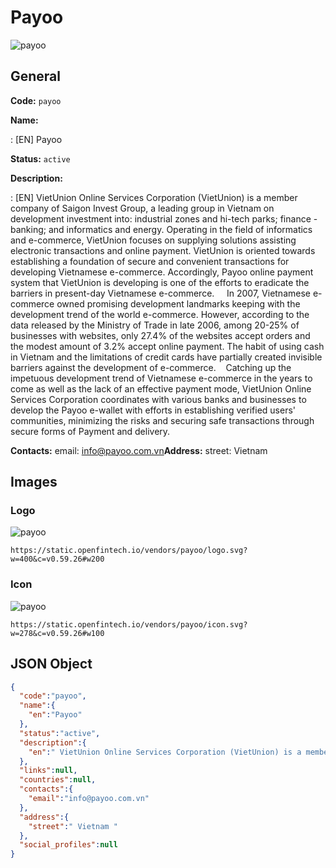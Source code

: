 
# Payoo 
![payoo](https://static.openfintech.io/vendors/payoo/logo.svg?w=400&c=v0.59.26#w200)  

## General 
 
**Code:** `payoo` 
 
**Name:** 
 
:	[EN] Payoo 
 
**Status:** `active` 
 
**Description:** 
 
: [EN]  VietUnion Online Services Corporation (VietUnion) is a member company of Saigon Invest Group, a leading group in Vietnam on development investment into: industrial zones and hi-tech parks; finance - banking; and informatics and energy. Operating in the field of informatics and e-commerce, VietUnion focuses on supplying solutions assisting electronic transactions and online payment. VietUnion is oriented towards establishing a foundation of secure and convenient transactions for developing Vietnamese e-commerce. Accordingly, Payoo online payment system that VietUnion is developing is one of the efforts to eradicate the barriers in present-day Vietnamese e-commerce.     In 2007, Vietnamese e-commerce owned promising development landmarks keeping with the development trend of the world e-commerce. However, according to the data released by the Ministry of Trade in late 2006, among 20-25% of businesses with websites, only 27.4% of the websites accept orders and the modest amount of 3.2% accept online payment. The habit of using cash in Vietnam and the limitations of credit cards have partially created invisible barriers against the development of e-commerce.    Catching up the impetuous development trend of Vietnamese e-commerce in the years to come as well as the lack of an effective payment mode, VietUnion Online Services Corporation coordinates with various banks and businesses to develop the Payoo e-wallet with efforts in establishing verified users' communities, minimizing the risks and securing safe transactions through secure forms of Payment and delivery.  
 
**Contacts:** 
email: info@payoo.com.vn**Address:** 
street:  Vietnam  

## Images 

### Logo 
 
![payoo](https://static.openfintech.io/vendors/payoo/logo.svg?w=400&c=v0.59.26#w200)  

```
https://static.openfintech.io/vendors/payoo/logo.svg?w=400&c=v0.59.26#w200
```  

### Icon 
 
![payoo](https://static.openfintech.io/vendors/payoo/icon.svg?w=278&c=v0.59.26#w100)  

```
https://static.openfintech.io/vendors/payoo/icon.svg?w=278&c=v0.59.26#w100
```  

## JSON Object 

```json
{
  "code":"payoo",
  "name":{
    "en":"Payoo"
  },
  "status":"active",
  "description":{
    "en":" VietUnion Online Services Corporation (VietUnion) is a member company of Saigon Invest Group, a leading group in Vietnam on development investment into: industrial zones and hi-tech parks; finance - banking; and informatics and energy. Operating in the field of informatics and e-commerce, VietUnion focuses on supplying solutions assisting electronic transactions and online payment. VietUnion is oriented towards establishing a foundation of secure and convenient transactions for developing Vietnamese e-commerce. Accordingly, Payoo online payment system that VietUnion is developing is one of the efforts to eradicate the barriers in present-day Vietnamese e-commerce.\u00a0\u00a0 \u00a0 In 2007, Vietnamese e-commerce owned promising development landmarks keeping with the development trend of the world e-commerce. However, according to the data released by the Ministry of Trade in late 2006, among 20-25% of businesses with websites, only 27.4% of the websites accept orders and the modest amount of 3.2% accept online payment. The habit of using cash in Vietnam and the limitations of credit cards have partially created invisible barriers against the development of e-commerce.\u00a0 \u00a0 Catching up the impetuous development trend of Vietnamese e-commerce in the years to come as well as the lack of an effective payment mode, VietUnion Online Services Corporation coordinates with various banks and businesses to develop the Payoo e-wallet with efforts in establishing verified users' communities, minimizing the risks and securing safe transactions through secure forms of Payment and delivery. "
  },
  "links":null,
  "countries":null,
  "contacts":{
    "email":"info@payoo.com.vn"
  },
  "address":{
    "street":" Vietnam "
  },
  "social_profiles":null
}
```  
